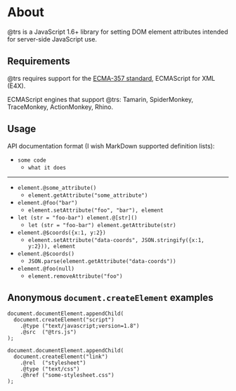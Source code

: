 About
====

@trs is a JavaScript 1.6+ library for setting DOM element attributes intended for server-side JavaScript use.

Requirements
------------

@trs requires support for the [ECMA-357 standard][1], ECMAScript for XML (E4X).

ECMAScript engines that support @trs: Tamarin, SpiderMonkey, TraceMonkey, ActionMonkey, Rhino.

  [1]: http://www.ecma-international.org/publications/standards/Ecma-357.htm

Usage
-----

API documentation format (I wish MarkDown supported definition lists):

 * `some code`
   * `what it does`

---

 * `element.@some_attribute()`
   * `element.getAttribute("some_attribute")`
 * `element.@foo("bar")`
   * `element.setAttribute("foo", "bar"), element`
 * `let (str = "foo-bar") element.@[str]()`
   * `let (str = "foo-bar") element.getAttribute(str)`
 * `element.@$coords({x:1, y:2})`
   * `element.setAttribute("data-coords", JSON.stringify({x:1, y:2})), element`
 * `element.@$coords()`
   * `JSON.parse(element.getAttribute("data-coords"))`
 * `element.@foo(null)`
   * `element.removeAttribute("foo")`


Anonymous `document.createElement` examples
-------------------------------------------

    document.documentElement.appendChild(
      document.createElement("script")
        .@type ("text/javascript;version=1.8")
        .@src  ("@trs.js")
    );
    
    document.documentElement.appendChild(
      document.createElement("link")
        .@rel  ("stylesheet")
        .@type ("text/css")
        .@href ("some-stylesheet.css")
    );
